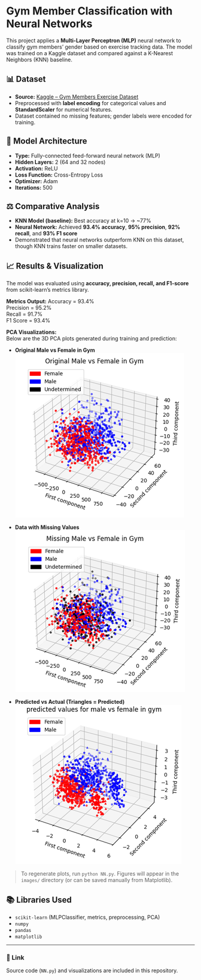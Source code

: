 # Gym Member Classification with Neural Networks

This project applies a **Multi-Layer Perceptron (MLP)** neural network to classify gym members’ gender based on exercise tracking data. The model was trained on a Kaggle dataset and compared against a K-Nearest Neighbors (KNN) baseline.

## 📊 Dataset
- **Source:** [Kaggle – Gym Members Exercise Dataset](https://www.kaggle.com/datasets/valakhorasani/gym-members-exercise-dataset/data)  
- Preprocessed with **label encoding** for categorical values and **StandardScaler** for numerical features.  
- Dataset contained no missing features; gender labels were encoded for training.

## 🧠 Model Architecture
- **Type:** Fully-connected feed-forward neural network (MLP)  
- **Hidden Layers:** 2 (64 and 32 nodes)  
- **Activation:** ReLU  
- **Loss Function:** Cross-Entropy Loss  
- **Optimizer:** Adam  
- **Iterations:** 500  

## ⚖️ Comparative Analysis
- **KNN Model (baseline):** Best accuracy at k=10 → ~77%  
- **Neural Network:** Achieved **93.4% accuracy**, **95% precision**, **92% recall**, and **93% F1 score**  
- Demonstrated that neural networks outperform KNN on this dataset, though KNN trains faster on smaller datasets.

## 📈 Results & Visualization
The model was evaluated using **accuracy, precision, recall, and F1-score** from scikit-learn’s metrics library.  

**Metrics Output:**
Accuracy = 93.4%  
Precision = 95.2%  
Recall = 91.7%  
F1 Score = 93.4%  

**PCA Visualizations:**  
Below are the 3D PCA plots generated during training and prediction:  

- **Original Male vs Female in Gym**  
![Original PCA](images/pca_original.png)

- **Data with Missing Values**  
![Missing PCA](images/pca_missing.png)

- **Predicted vs Actual (Triangles = Predicted)**  
![Predicted PCA](images/pca_predicted.png)

> To regenerate plots, run `python NN.py`. Figures will appear in the `images/` directory (or can be saved manually from Matplotlib).

## 📚 Libraries Used
- `scikit-learn` (MLPClassifier, metrics, preprocessing, PCA)  
- `numpy`  
- `pandas`  
- `matplotlib`  

---

### 🔗 Link
Source code (`NN.py`) and visualizations are included in this repository.
